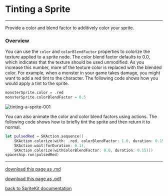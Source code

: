 # Tinting a Sprite

-------------------

Provide a color and blend factor to additively color your sprite.

### Overview

You can use the `color` and `colorBlendFactor` properties to colorize the texture applied to a sprite node. The color blend factor defaults to 0.0, which indicates that the texture should be used unmodified. As you increase this number, more of the texture color is replaced with the blended color. For example, when a monster in your game takes damage, you might want to add a red tint to the character. The following code shows how you would apply a tint to the sprite.

```swift
monsterSprite.color = .red
monsterSprite.colorBlendFactor = 0.5
```

![tinting-a-sprite-001](/images/028-skspritenode-tinting-a-sprite-001.png)

You can also animate the color and color blend factors using actions. The following code shows how to briefly tint the sprite and then return it to normal.

```swift
let pulsedRed = SKAction.sequence([
    SKAction.colorize(with: .red, colorBlendFactor: 1.0, duration: 0.15),
    SKAction.wait(forDuration: 0.1),
    SKAction.colorize(withColorBlendFactor: 0.0, duration: 0.15)])
spaceship.run(pulsedRed)
```

----------------

[download this page as .md](https://raw.githubusercontent.com/retrokid/retrokid.github.io/master/tech_notes/spritekit_documentation/002-skscene-creating-a-scene-from-a-file.md)

[download this page as .pdf](https://github.com/retrokid/retrokid.github.io/raw/master/tech_notes/spritekit_documentation/002-skscene-creating-a-scene-from-a-file.pdf)

[back to SpriteKit documentation](./spritekit-documentation)
